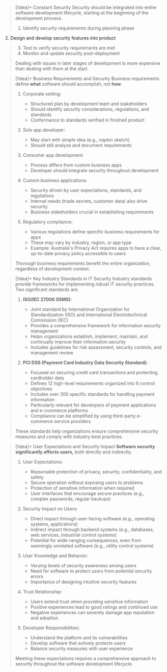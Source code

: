 
> [!idea]+ Constant Security
> Security should be integrated into entire software development lifecycle, starting at the beginning of the development process.
>   1. Identify security requirements during planning phase
  2. Design and develop security features into product
>  3. Test to verify security requirements are met
>  4. Monitor and update security post-deployment
>
>Dealing with issues in later stages of development is more expensive than dealing with them at the start.


> [!idea]+ Business Requirements and Security
> Business requirements define **what** software should accomplish, not **how**.
> 
> 1. Corporate setting:
>    - Structured plan by development team and stakeholders
>    - Should identify security considerations, regulations, and standards
>    - Conformance to standards verified in finished product
> 
> 2. Solo app developer:
>    - May start with simple idea (e.g., napkin sketch)
>    - Should still analyze and document requirements
> 
> 3. Consumer app development:
>    - Process differs from custom business apps
>    - Developer should integrate security throughout development
> 
> 4. Custom business applications:
>    - Security driven by user expectations, standards, and regulations
>    - Internal needs (trade secrets, customer data) also drive security
>    - Business stakeholders crucial in establishing requirements
> 
> 5. Regulatory compliance:
>    - Various regulations define specific business requirements for apps
>    - These may vary by industry, region, or app type
>    - Example: Australia's Privacy Act requires apps to have a clear, up-to-date privacy policy accessible to users
> 
> Thorough business requirements benefit the entire organization, regardless of development context.


> [!idea]+ Key Industry Standards in IT Security
> Industry standards provide frameworks for implementing robust IT security practices. Two significant standards are:
> 
> 1. **ISO/IEC 27000 (ISMS)**:
>    - Joint standard by International Organization for Standardization (ISO) and International Electrotechnical Commission (IEC)
>    - Provides a comprehensive framework for information security management
>    - Helps organizations establish, implement, maintain, and continually improve their information security
>    - Includes guidelines for risk assessment, security controls, and management review
> 
> 2. **PCI DSS (Payment Card Industry Data Security Standard)**:
>    - Focused on securing credit card transactions and protecting cardholder data
>    - Defines 12 high-level requirements organized into 6 control objectives
>    - Includes over 300 specific standards for handling payment information
>    - Particularly relevant for developers of payment applications and e-commerce platforms
>    - Compliance can be simplified by using third-party e-commerce service providers
> 
> These standards help organizations ensure comprehensive security measures and comply with industry best practices.


> [!idea]+ User Expectations and Security Impact
> **Software security significantly affects users,** both directly and indirectly.
>
> 1. User Expectations:
>    - Reasonable protection of privacy, security, confidentiality, and safety
>    - Secure operation without exposing users to problems
>    - Protection of sensitive information when required
>    - User interfaces that encourage secure practices (e.g., complex passwords, regular backups)
>
> 2. Security Impact on Users:
>    - Direct impact through user-facing software (e.g., operating systems, applications)
>    - Indirect impact through backend systems (e.g., databases, web services, industrial control systems)
>    - Potential for wide-ranging consequences, even from seemingly unrelated software (e.g., utility control systems)
>
> 3. User Knowledge and Behavior:
>    - Varying levels of security awareness among users
>    - Need for software to protect users from potential security errors
>    - Importance of designing intuitive security features
>
> 4. Trust Relationship:
>    - Users extend trust when providing sensitive information
>    - Positive experiences lead to good ratings and continued use
>    - Negative experiences can severely damage app reputation and adoption
>
> 5. Developer Responsibilities:
>    - Understand the platform and its vulnerabilities
>    - Develop software that actively protects users
>    - Balance security measures with user experience
>
> Meeting these expectations requires a comprehensive approach to security throughout the software development lifecycle.

